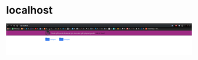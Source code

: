 # localhost
![alt text](https://raw.githubusercontent.com/yuceltoluyag/localhost/master/Screenshot_1.png)
